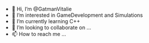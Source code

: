 - 👋 Hi, I’m @GatmanVitalie
- 👀 I’m interested in GameDevelopment and Simulations
- 🌱 I’m currently learning C++
- 💞️ I’m looking to collaborate on ...
- 📫 How to reach me ...

<!---
GatmanVitalie/GatmanVitalie is a ✨ special ✨ repository because its `README.md` (this file) appears on your GitHub profile.
You can click the Preview link to take a look at your changes.
--->
